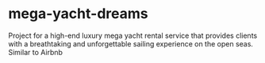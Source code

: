 # mega-yacht-dreams

Project for a high-end luxury mega yacht rental service that provides clients with a breathtaking and unforgettable sailing experience on the open seas.
Similar to Airbnb
